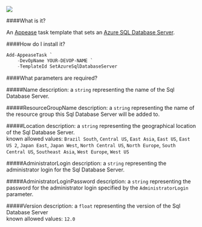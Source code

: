 ![](https://ci.appveyor.com/api/projects/status/snr9hsdt7ut9g56y?svg=true)

####What is it?

An [Appease](http://appease.io) task template that sets an [Azure SQL Database Server](http://azure.microsoft.com/en-us/services/sql-database/).

####How do I install it?

```PowerShell
Add-AppeaseTask `
    -DevOpName YOUR-DEVOP-NAME `
    -TemplateId SetAzureSqlDatabaseServer
```

####What parameters are required?

#####Name
description: a `string` representing the name of the Sql Database Server.

#####ResourceGroupName
description: a `string` representing the name of the resource group this Sql Database Server will be added to.

#####Location
description: a `string` representing the geographical location of the Sql Database Server.  
known allowed values: `Brazil South`, `Central US`, `East Asia`, `East US`, `East US 2`, `Japan East`, `Japan West`, `North Central US`, `North Europe`, `South Central US`, `Southeast Asia`, `West Europe`, `West US`

#####AdministratorLogin
description: a `string` representing the administrator login for the Sql Database Server.

#####AdministratorLoginPassword
description: a `string` representing the password for the administrator login specified by the `AdministratorLogin` parameter.

#####Version
description: a `float` representing the version of the Sql Database Server  
known allowed values: `12.0`
